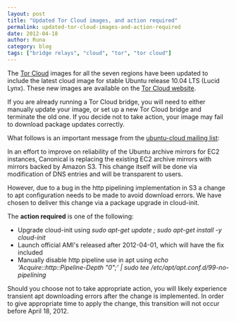 ```yaml
---
layout: post
title: "Updated Tor Cloud images, and action required"
permalink: updated-tor-cloud-images-and-action-required
date: 2012-04-18
author: Runa
category: blog
tags: ["bridge relays", "cloud", "tor", "tor cloud"]
---
```


The [Tor Cloud](https://cloud.torproject.org/) images for all the seven regions have been updated to include the latest cloud image for stable Ubuntu release 10.04 LTS (Lucid Lynx). These new images are available on the [Tor Cloud website](https://cloud.torproject.org/).

If you are already running a Tor Cloud bridge, you will need to either manually update your image, or set up a new Tor Cloud bridge and terminate the old one. If you decide not to take action, your image may fail to download package updates correctly.

What follows is an important message from the [ubuntu-cloud mailing list](https://lists.ubuntu.com/archives/ubuntu-cloud/2012-April/000752.html):

In an effort to improve on reliability of the Ubuntu archive mirrors for EC2 instances, Canonical is replacing the existing EC2 archive mirrors with mirrors backed by Amazon S3. This change itself will be done via modification of DNS entries and will be transparent to users.

However, due to a bug in the http pipelining implementation in S3 a change to apt configuration needs to be made to avoid download errors. We have chosen to deliver this change via a package upgrade in cloud-init.

The **action required** is one of the following:

- Upgrade cloud-init using _sudo apt-get update ; sudo apt-get install -y cloud-init_
- Launch official AMI's released after 2012-04-01, which will have the fix included
- Manually disable http pipeline use in apt using _echo 'Acquire::http::Pipeline-Depth "0";' | sudo tee /etc/apt/apt.conf.d/99-no-pipelining_

Should you choose not to take appropriate action, you will likely experience transient apt downloading errors after the change is implemented. In order to give appropriate time to apply the change, this transition will not occur before April 18, 2012.

